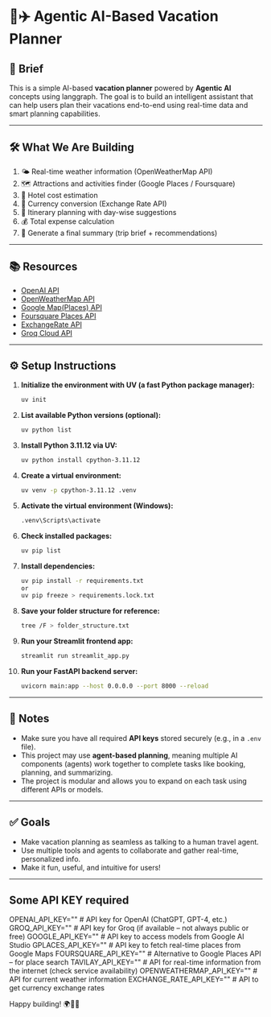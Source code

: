 # 🧠✈️ Agentic AI-Based Vacation Planner

## 📝 Brief

This is a simple AI-based **vacation planner** powered by **Agentic AI** concepts using langgraph. The goal is to build an intelligent assistant that can help users plan their vacations end-to-end using real-time data and smart planning capabilities.

---

## 🛠️ What We Are Building

1. 🌤️ Real-time weather information (OpenWeatherMap API)
2. 🗺️ Attractions and activities finder (Google Places / Foursquare)
3. 🏨 Hotel cost estimation
4. 💱 Currency conversion (Exchange Rate API)
5. 📅 Itinerary planning with day-wise suggestions
6. 💰 Total expense calculation
7. 🧾 Generate a final summary (trip brief + recommendations)

---

## 📚 Resources

- [OpenAI API](https://platform.openai.com/)
- [OpenWeatherMap API](https://home.openweathermap.org/api_keys)
- [Google Map(Places) API](https://console.cloud.google.com/projectselector2/apis/dashboard?inv=1&invt=Ab2OmQ&supportedpurview=project)
- [Foursquare Places API](https://foursquare.com/developers/home)
- [ExchangeRate API](https://app.exchangerate-api.com/keys/added)
- [Groq Cloud API](https://console.groq.com/keys)

---

## ⚙️ Setup Instructions

1. **Initialize the environment with UV (a fast Python package manager):**

   ```bash
   uv init
   ```

2. **List available Python versions (optional):**

   ```bash
   uv python list
   ```

3. **Install Python 3.11.12 via UV:**

   ```bash
   uv python install cpython-3.11.12
   ```

4. **Create a virtual environment:**

   ```bash
   uv venv -p cpython-3.11.12 .venv
   ```

5. **Activate the virtual environment (Windows):**

   ```bash
   .venv\Scripts\activate
   ```

6. **Check installed packages:**

   ```bash
   uv pip list
   ```

7. **Install dependencies:**

   ```bash
   uv pip install -r requirements.txt
   or
   uv pip freeze > requirements.lock.txt
   ```

8. **Save your folder structure for reference:**
   ```bash
   tree /F > folder_structure.txt
   ```
9. **Run your Streamlit frontend app:**

   ```bash
   streamlit run streamlit_app.py
   ```

10. **Run your FastAPI backend server:**
    ```bash
    uvicorn main:app --host 0.0.0.0 --port 8000 --reload
    ```

---

## 📌 Notes

- Make sure you have all required **API keys** stored securely (e.g., in a `.env` file).
- This project may use **agent-based planning**, meaning multiple AI components (agents) work together to complete tasks like booking, planning, and summarizing.
- The project is modular and allows you to expand on each task using different APIs or models.

---

## ✅ Goals

- Make vacation planning as seamless as talking to a human travel agent.
- Use multiple tools and agents to collaborate and gather real-time, personalized info.
- Make it fun, useful, and intuitive for users!

---

## Some API KEY required

OPENAI_API_KEY="" # API key for OpenAI (ChatGPT, GPT-4, etc.)
GROQ_API_KEY="" # API key for Groq (if available – not always public or free)
GOOGLE_API_KEY="" # API key to access models from Google AI Studio
GPLACES_API_KEY="" # API key to fetch real-time places from Google Maps
FOURSQUARE_API_KEY="" # Alternative to Google Places API – for place search
TAVILAY_API_KEY="" # API for real-time information from the internet (check service availability)
OPENWEATHERMAP_API_KEY="" # API for current weather information
EXCHANGE_RATE_API_KEY="" # API to get currency exchange rates

Happy building! 🌍🧳🚀
